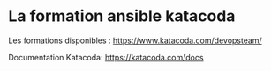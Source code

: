 # La formation ansible katacoda
 Les formations disponibles : https://www.katacoda.com/devopsteam/
 
 Documentation Katacoda: https://katacoda.com/docs 
